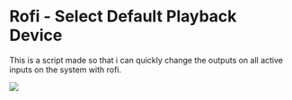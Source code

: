 # Rofi - Select Default Playback Device

This is a script made so that i can quickly change the outputs on all active inputs on the system with rofi.

![](https://loot.datapor.no/c3427363-1274-4387-aa29-00ffff88cdf1.jpg)
